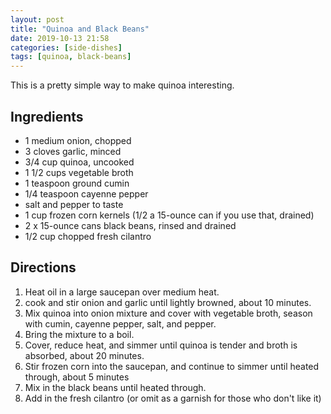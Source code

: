 ```yaml
---
layout: post
title: "Quinoa and Black Beans"
date: 2019-10-13 21:58
categories: [side-dishes]
tags: [quinoa, black-beans]
---
```


This is a pretty simple way to make quinoa interesting.


## Ingredients

- 1 medium onion, chopped
- 3 cloves garlic, minced
- 3/4 cup quinoa, uncooked
- 1 1/2 cups vegetable broth
- 1 teaspoon ground cumin
- 1/4 teaspoon cayenne pepper
- salt and pepper to taste
- 1 cup frozen corn kernels (1/2 a 15-ounce can if you use that, drained)
- 2 x 15-ounce cans black beans, rinsed and drained
- 1/2 cup chopped fresh cilantro

## Directions

1. Heat oil in a large saucepan over medium heat.
2. cook and stir onion and garlic until lightly browned, about 10 minutes.
3. Mix quinoa into onion mixture and cover with vegetable broth, season with cumin, cayenne pepper, salt, and pepper.
4. Bring the mixture to a boil.
5. Cover, reduce heat, and simmer until quinoa is tender and broth is absorbed, about 20 minutes.
6. Stir frozen corn into the saucepan, and continue to simmer until heated through, about 5 minutes
7. Mix in the black beans until heated through.
8. Add in the fresh cilantro (or omit as a garnish for those who don't like it)
